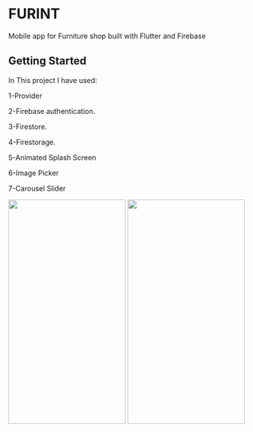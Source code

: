 # FURINT

Mobile app for Furniture shop built with Flutter and Firebase

## Getting Started
In This project I have used:

1-Provider

2-Firebase authentication.

3-Firestore.

4-Firestorage.

5-Animated Splash Screen

6-Image Picker

7-Carousel Slider

<img height=450 width=235 src="https://user-images.githubusercontent.com/78206754/209864647-92ebfe57-6b5c-4f25-be75-b2e0bed7af46.jpg"/>
<img height=450 width=235 src="https://user-images.githubusercontent.com/78206754/209864647-92ebfe57-6b5c-4f25-be75-b2e0bed7af46.jpg"/>

